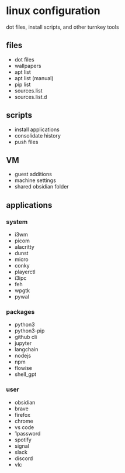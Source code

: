 # linux configuration
dot files, install scripts, and other turnkey tools

## files
- dot files
- wallpapers
- apt list
- apt list (manual)
- pip list
- sources.list
- sources.list.d

## scripts
- install applications
- consolidate history
- push files

## VM
- guest additions
- machine settings
- shared obsidian folder

## applications
### system
- i3wm
- picom
- alacritty
- dunst
- micro
- conky
- playerctl
- i3ipc
- feh
- wpgtk
- pywal

### packages
- python3
- python3-pip
- github cli
- jupyter
- langchain
- nodejs
- npm
- flowise
- shell_gpt

### user
- obsidian
- brave
- firefox
- chrome
- vs code
- 1password
- spotify
- signal
- slack
- discord
- vlc

